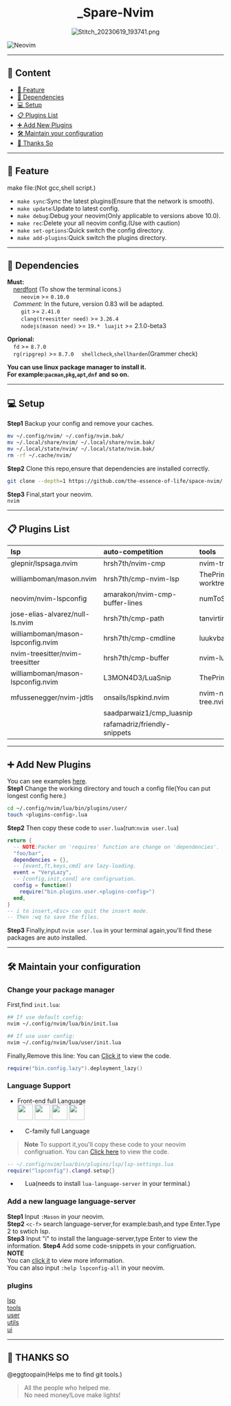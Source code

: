 <div align="center">

# _Spare-Nvim

<!-- <a href='https://postimg.cc/QKgRcR6R' target='_blank'><img src='https://i.postimg.cc/QKgRcR6R/IMG-20230501-192206.jpg' border='0' alt='IMG-20230501-192206'/></a> -->
![Stitch_20230619_193741.png](https://img1.imgtp.com/2023/06/19/vFQahSB5.png)

<!-- ### 此 space-nvim 非彼 spacevim -->

</div>

![Neovim](https://img.shields.io/badge/NeoVim-%2357A143.svg?&style=for-the-badge&logo=neovim&logoColor=white)

---

## 📑 Content
- [🎉 Feature](#-feature)
- [📡 Dependencies](#-dependencies)
- [💻 Setup](#-setup)
- [📋 Plugins List](#-plugins-list)
- [➕ Add New Plugins](#-add-new-plugins)
- [🛠 Maintain your configuration](#-maintain-your-configuration)
- [👋 Thanks So](#-thanks-so)

---

## 🎉 Feature

make file:(Not gcc,shell script.)

- `make sync`:Sync the latest plugins(Ensure that the network is smooth).
- `make update`:Update to latest config.
- `make debug`:Debug your neovim(Only applicable to versions above 10.0).
- `make rec`:Delete your all neovim config.(Use with caution)
- `make set-options`:Quick switch the config directory.
- `make add-plugins`:Quick switch the plugins directory.

---

## 📡 Dependencies

<!-- <img height="12" width="12" src="https://cdn.simpleicons.org/<name>/<colors>" /> -->
**Must:**  
&ensp;&ensp;[nerdfont](https://www.nerdfonts.com/font-downloads) (To show the terminal icons.)  
&ensp;&ensp;<img height="14" width="14" src="https://cdn.simpleicons.org/neovim/00A500" /> `neovim` >= `0.10.0`  
&ensp;&ensp;_Comment:_ In the future, version 0.83 will be adapted.  
&ensp;&ensp;<img height="14" width="14" src="https://cdn.simpleicons.org/git/D76C00" /> `git` >= `2.41.0`  
&ensp;&ensp;<img height="14" width="14" src="https://cdn.simpleicons.org/c/4E93D7" /> `clang(treesitter need)` >= `3.26.4`  
&ensp;&ensp;<img height="14" width="14" src="https://cdn.simpleicons.org/nodedotjs/74FF85" /> `nodejs(mason need)` >= `19.*`
&ensp;`luajit` >= 2.1.0-beta3

**Oprional:**  
&ensp;&ensp;`fd` >= `8.7.0`  
&ensp;&ensp;`rg(ripgrep)` >= `8.7.0`
&ensp;&ensp;`shellcheck`,`shellharden`(Grammer check)

**You can use linux package manager to install it.**  
**For example:`pacman`,`pkg`,`apt`,`dnf` and so on.**

---


## 💻 Setup

**Step1** Backup your config and remove your caches.

```bash
mv ~/.config/nvim/ ~/.config/nvim.bak/
mv ~/.local/share/nvim/ ~/.local/share/nvim.bak/
mv ~/.local/state/nvim/ ~/.local/state/nvim.bak/
rm -rf ~/.cache/nvim/
```

**Step2** Clone this repo,ensure that dependencies are installed correctly.
```bash
git clone --depth=1 https://github.com/the-essence-of-life/space-nvim/ ~/.config/nvim/

```

**Step3** Final,start your neovim.  
`nvim`

---

## 📋 Plugins List

| lsp                               | auto-competition               | tools                          | ui                                  | utils                           |
| :-------------------------------- | :----------------------------- | :----------------------------- | :---------------------------------- | :------------------------------ |
| glepnir/lspsaga.nvim              | hrsh7th/nvim-cmp               | nvim-tree/nvim-tree.lua        | catppuccin/nvim                     | MunifTanjim/nui.nvim            |
| williamboman/mason.nvim           | hrsh7th/cmp-nvim-lsp           | ThePrimeagen/git-worktree.nvim | akinsho/bufferline.nvim             | nvim-treesitter/nvim-treesitter |
| neovim/nvim-lspconfig             | amarakon/nvim-cmp-buffer-lines | numToStr/Comment.nvim          | nvim-lualine/lualine.nvim           | HiPhish/nvim-ts-rainbow2        |
| jose-elias-alvarez/null-ls.nvim   | hrsh7th/cmp-path               | tanvirtin/vgit.nvim            | lukas-reineke/indent-blankline.nvim | MunifTanjim/nui.nvim            |
| williamboman/mason-lspconfig.nvim | hrsh7th/cmp-cmdline            | luukvbaal/statuscol.nvim       | goolord/alpha-nvim                  | rcarriga/nvim-notify            |
| nvim-treesitter/nvim-treesitter   | hrsh7th/cmp-buffer             | nvim-lua/plenary.nvim          | folke/noice.nvim                    | folke/persistence.nvim          |
| williamboman/mason-lspconfig.nvim | L3MON4D3/LuaSnip               | ThePrimeagen/harpoon           |                                     |
| mfussenegger/nvim-jdtls           | onsails/lspkind.nvim           | nvim-neo-tree/neo-tree.nvim    |
|                                   | saadparwaiz1/cmp_luasnip       |
|                                   | rafamadriz/friendly-snippets   |

---

## ➕ Add New Plugins

You can see examples [here](https://github.com/folke/lazy.nvim#examples).  
**Step1** Change the working directory and touch a config file(You can put longest config here.)  
```bash
cd ~/.config/nvim/lua/bin/plugins/user/
touch <plugins-config>.lua
```
**Step2** Then copy these code to `user.lua`(run:`nvim user.lua`)

```lua
return {
  -- NOTE:Packer on 'requires' function are change on 'dependencies'.
  "foo/bar",
  dependencies = {},
  -- [event,ft,keys,cmd] are lazy-loading.
  event = "VeryLazy",
  -- [config,init,cond] are configruation.
  config = function()
    require("bin.plugins.user.<plugins-config>")
  end,
}
-- i to insert,<Esc> can quit the insert mode.
-- Then :wq to save the files.
```

**Step3** Finally,input `nvim user.lua` in your terminal again,you'll find these packages are auto installed.

---

## 🛠 Maintain your configuration

### Change your package manager

First,find `init.lua`:
```bash
## If use default config:
nvim ~/.config/nvim/lua/bin/init.lua

## If use user config:
nvim ~/.config/nvim/lua/user/init.lua
```

Finally,Remove this line:
You can [Click it](./lua/user/init.lua#L7) to view the code.
```lua
require("bin.config.lazy").deployment_lazy()
```

### Language Support

- Front-end full Language  
<img height="36" width="36" src="https://cdn.simpleicons.org/html5/FF632E" /> <img height="36" width="36" src="https://cdn.simpleicons.org/css3/5DFFFF" /> <img height="36" width="36" src="https://cdn.simpleicons.org/javascript/FFAE5D" /> <img height="36" width="36" src="https://cdn.simpleicons.org/typescript/46B9FF" />

- <img height="14" width="14" src="https://cdn.simpleicons.org/c/17A8FF" /> C-family full Language
> **Note** To support it,you'll copy these code to your neovim configruation.  You can [Click here](./lua/bin/plugins/lsp/lsp-settings.lua#L77) to view the code.

```lua
-- ~/.config/nvim/lua/bin/plugins/lsp/lsp-settings.lua
require("lspconfig").clangd.setup{}

```

- <img height="14" width="14" src="https://cdn.simpleicons.org/lua/5DAEFF" /> Lua(needs to install `lua-language-server` in your terminal.)

### Add a new language language-server

**Step1** Input `:Mason` in your neovim.  
**Step2** `<c-f>` search language-server,for example:bash,and type Enter.Type 2 to swtich lsp.  
**Step3** Input "i" to install the language-server,type Enter to view the information.
**Step4** Add some code-snippets in your configruation.  
**NOTE**  
You can [click it](https://github.com/neovim/nvim-lspconfig/blob/master/doc/server_configurations.md) to view more information.  
You can also input `:help lspconfig-all` in your neovim.


### plugins
[lsp](./lua/bin/plugins/lsp/)  
[tools](./lua/bin/plugins/tools/)  
[user](./lua/bin/plugins/user/)  
[utils](./lua/bin/plugins/utils/)  
[ui](./lua/bin/plugins/ui/)  

---

## 👋 THANKS SO

@eggtoopain(Helps me to find git tools.)

> All the people who helped me.  
> No need money!Love make lights!
